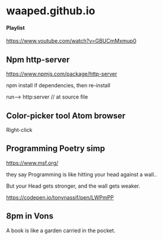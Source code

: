 # waaped.github.io


#### Playlist
https://www.youtube.com/watch?v=GBUCmMxmup0

## Npm http-server

https://www.npmjs.com/package/http-server

npm install if dependencies, then re-install

run--> http:server // at source file

## Color-picker tool Atom browser

Right-click

## Programming Poetry simp

https://www.msf.org/

they say Programming is like hitting your head against a wall..

But your Head gets stronger, and the wall gets
weaker.

https://codepen.io/tonynassif/pen/LWPmPP


## 8pm in Vons

A book is like a garden carried in the pocket.
